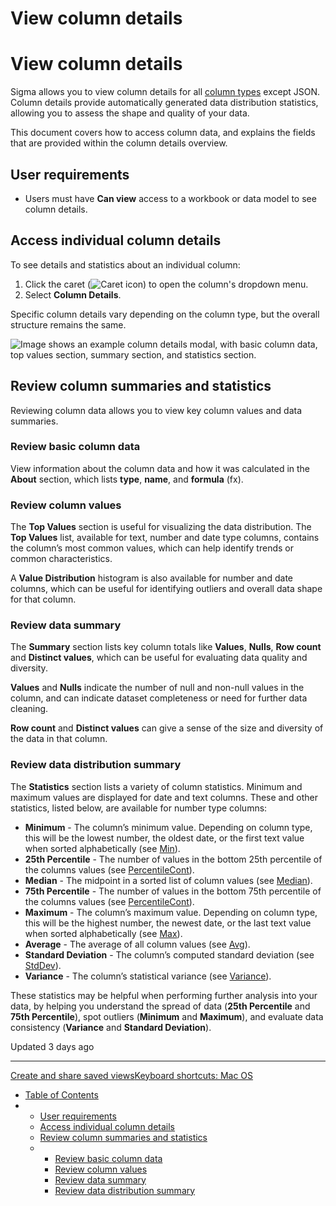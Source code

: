 # View column details

# View column details

Sigma allows you to view column details for all [column types](/docs/data-types-and-formats) except JSON. Column details provide automatically generated data distribution statistics, allowing you to assess the shape and quality of your data.

This document covers how to access column data, and explains the fields that are provided within the column details overview.

## User requirements

* Users must have **Can view** access to a workbook or data model to see column details.

## Access individual column details

To see details and statistics about an individual column:

1. Click the caret (![Caret icon](https://sigma-docs-screenshots.s3.us-west-2.amazonaws.com/Icons/caret.svg)) to open the column's dropdown menu.
2. Select **Column Details**.

Specific column details vary depending on the column type, but the overall structure remains the same.

![Image shows an example column details modal, with basic column data, top values section, summary section, and statistics section.](https://files.readme.io/249de06b93326d78c7df17cf7cdad254b15e81c7a288064231a109d1768f64f6-column_details.png)

## Review column summaries and statistics

Reviewing column data allows you to view key column values and data summaries.

### Review basic column data

View information about the column data and how it was calculated in the **About** section, which lists **type**, **name**, and **formula** (fx).

### Review column values

The **Top Values** section is useful for visualizing the data distribution. The **Top Values** list, available for text, number and date type columns, contains the column’s most common values, which can help identify trends or common characteristics.

A **Value Distribution** histogram is also available for number and date columns, which can be useful for identifying outliers and overall data shape for that column.

### Review data summary

The **Summary** section lists key column totals like **Values**, **Nulls**, **Row count** and **Distinct values**, which can be useful for evaluating data quality and diversity.

**Values** and **Nulls** indicate the number of null and non-null values in the column, and can indicate dataset completeness or need for further data cleaning.

**Row count** and **Distinct values** can give a sense of the size and diversity of the data in that column.

### Review data distribution summary

The **Statistics** section lists a variety of column statistics. Minimum and maximum values are displayed for date and text columns. These and other statistics, listed below, are available for number type columns:

* **Minimum** - The column’s minimum value. Depending on column type, this will be the lowest number, the oldest date, or the first text value when sorted alphabetically (see [Min](/docs/min)).
* **25th Percentile** - The number of values in the bottom 25th percentile of the columns values (see [PercentileCont](/docs/percentilecont)).
* **Median** - The midpoint in a sorted list of column values (see [Median](/docs/median)).
* **75th Percentile** - The number of values in the bottom 75th percentile of the columns values (see [PercentileCont](/docs/percentilecont)).
* **Maximum** - The column’s maximum value. Depending on column type, this will be the highest number, the newest date, or the last text value when sorted alphabetically (see [Max](/docs/max)).
* **Average** - The average of all column values (see [Avg](/docs/avg)).
* **Standard Deviation** - The column’s computed standard deviation (see [StdDev](/docs/stddev)).
* **Variance** - The column’s statistical variance (see [Variance](/docs/variance)).

These statistics may be helpful when performing further analysis into your data, by helping you understand the spread of data (**25th Percentile** and **75th Percentile**), spot outliers (**Minimum** and **Maximum**), and evaluate data consistency (**Variance** and **Standard Deviation**).

Updated 3 days ago

---

[Create and share saved views](/docs/create-and-share-saved-views)[Keyboard shortcuts: Mac OS](/docs/keyboard-shortcuts-mac-os)

* [Table of Contents](#)
* + [User requirements](#user-requirements)
  + [Access individual column details](#access-individual-column-details)
  + [Review column summaries and statistics](#review-column-summaries-and-statistics)
  + - [Review basic column data](#review-basic-column-data)
    - [Review column values](#review-column-values)
    - [Review data summary](#review-data-summary)
    - [Review data distribution summary](#review-data-distribution-summary)